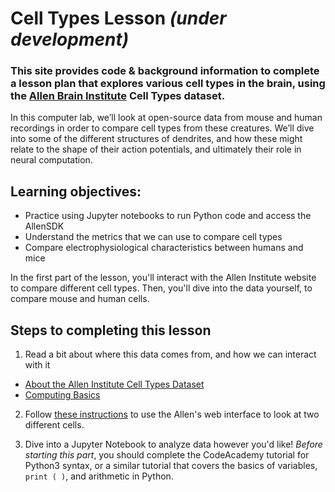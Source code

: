 # Cell Types Lesson <i>(under development)</i>
### This site provides code & background information to complete a lesson plan that explores various cell types in the brain, using the <a href="https://alleninstitute.org/what-we-do/brain-science/">Allen Brain Institute</a> Cell Types dataset.

In this computer lab, we’ll look at open-source data from mouse and human recordings in order to compare cell types from these creatures. We’ll dive into some of the different structures of dendrites, and how these might relate to the shape of their action potentials, and ultimately their role in neural computation.

## Learning objectives:
* Practice using Jupyter notebooks to run Python code and access the AllenSDK
* Understand the metrics that we can use to compare cell types
* Compare electrophysiological characteristics between humans and mice

In the first part of the lesson, you'll interact with the Allen Institute website to compare different cell types. Then, you'll dive into the data yourself, to compare mouse and human cells.

## Steps to completing this lesson

1. Read a bit about where this data comes from, and how we can interact with it
* <a href="https://ajuavinett.github.io/CellTypesLesson/background">About the Allen Institute Cell Types Dataset</a>
* <a href="https://github.com/ajuavinett/CellTypesLesson/wiki/Computing-Basics">Computing Basics</a>

2. Follow <a href="https://ajuavinett.github.io/CellTypesLesson/instructions">these instructions</a> to use the Allen's web interface to look at two different cells.

3. Dive into a Jupyter Notebook to analyze data however you'd like! <i>Before starting this part</i>, you should complete the CodeAcademy tutorial for Python3 syntax, or a similar tutorial that covers the basics of variables, `print ( )`, and arithmetic in Python.
